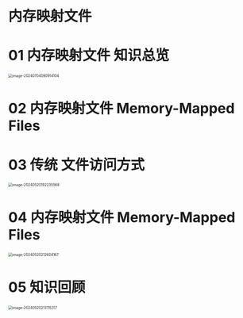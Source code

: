 # 内存映射文件



# 01 内存映射文件 知识总览

<img src="https://cvp.oss-cn-shanghai.aliyuncs.com/picgo/202407040909325.png" alt="image-20240704090914104" style="zoom:50%;" />



# 02 内存映射文件 Memory-Mapped Files 





# 03 传统 文件访问方式

<img src="https://cvp.oss-cn-shanghai.aliyuncs.com/picgo/202405201922721.png" alt="image-20240520192235568" style="zoom:50%;" />



# 04 内存映射文件 Memory-Mapped Files

<img src="https://cvp.oss-cn-shanghai.aliyuncs.com/picgo/202405202126476.png" alt="image-20240520212604167" style="zoom:50%;" />



# 05 知识回顾

<img src="https://cvp.oss-cn-shanghai.aliyuncs.com/picgo/202405202131437.png" alt="image-20240520213115317" style="zoom:50%;" />
